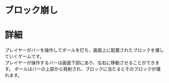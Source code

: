 # ブロック崩し

# 詳細
プレイヤーがバーを操作してボールを打ち、画面上に配置されたブロックを壊していくゲームです。</Br>
プレイヤーが操作するバーは画面下部にあり、左右に移動させることができます。
ボールはバーの上部から発射され、ブロックに当たるとそのブロックが壊れます。
